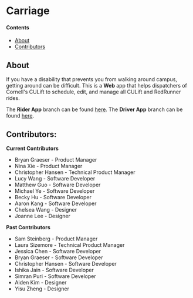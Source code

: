 # Carriage
 
#### Contents
  - [About](#about)
  - [Contributors](#contributors)
 
## About
If you have a disability that prevents you from walking around campus, getting around can be difficult. This is a **Web** app that helps dispatchers of Cornell's CULift to schedule, edit, and manage all CULift and RedRunner rides. 
 
The **Rider App** branch can be found [here](https://github.com/cornell-dti/carriage-rider). The **Driver App** branch can be found [here](https://github.com/cornell-dti/carriage-driver). 
 
## Contributors: 
**Current Contributors**
* Bryan Graeser - Product Manager
* Nina Xie - Product Manager
* Christopher Hansen - Technical Product Manager
* Lucy Wang - Software Developer
* Matthew Guo - Software Developer
* Michael Ye - Software Developer
* Becky Hu - Software Developer
* Aaron Kang - Software Developer
* Chelsea Wang - Designer
* Joanne Lee - Designer

**Past Contributors**
* Sam Steinberg - Product Manager
* Laura Sizemore - Technical Product Manager
* Jessica Chen - Software Developer
* Bryan Graeser - Software Developer
* Christopher Hansen - Software Developer
* Ishika Jain - Software Developer
* Simran Puri - Software Developer
* Aiden Kim - Designer
* Yisu Zheng - Designer
